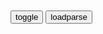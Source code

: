 ```note
```

<table id="tbc" style="white-space:pre-wrap">
</table>
<button onclick="toggleb()">toggle</button>
<button onclick="loadparse()">loadparse</button>
<br>
<!-- 🌸<br>🍅-　-🍑<hr>🍀 --> <textarea rows="30" cols="100" style="display: none" id="tar">

《书简阅zg》 第一集 小人物 大历史
https://tv.cctv.com/2021/02/12/VIDE6castX10rFlwYX7KPvLb210212.shtml?spm=C55924871139.PY8jbb3G6NT9.0.0

2021/9/22下午5:52:48

《书简阅zg》 第一集 小人物 大历史
https://tv.cctv.com/2021/02/12/VIDE6castX10rFlwYX7KPvLb210212.shtml?spm=C55924871139.P4qdNCrxgIU6.0.0

2021/9/26下午4:28:35

《书简阅zg》 第二集 是你告诉我 爱情的模样
https://tv.cctv.com/2021/02/13/VIDEL0urlbjetiiqviqnzEy5210213.shtml?spm=C55924871139.P4qdNCrxgIU6.0.0

2000年前，一位女性经营婚姻的果敢与智慧，不逊于任何当代女性。

一生一代一双人

王氏和桓氏都是大家族，实力雄厚。皇室的婚姻，往往是维系权力平衡的手段。公主弃桓氏而嫁王氏，真正的幕后主使，是皇帝。

在家族利益和个人情感之间，王献之没有选择，
　q力就这样粉碎了爱情，葬送了两个年轻人的幸福。

人在弥留之际，回想起的都是此生最重要的人。

在z治和爱情之间，李商隐义无反顾地选择了爱情。

诗人掉进z客的世界，注定是一场悲剧。

她珍惜丈夫赤子般的天真，一点点帮他抚平创伤，还要引导他适应现实的生存法则。

一个秋日雨夜，李商隐幻想妻子还活着，还在盼着他回家。
　生者和逝者在诗里重逢。

2021/9/26下午4:27:03

哪位高手能帮我把乌林答氏的《上雍王书》翻译成白话文啊。谢谢。_百度知道
https://zhidao.baidu.com/question/589692039402830045.html

上雍王书

2021/9/26下午5:29:10

</textarea> <!-- 🍀<br>🍑-　-🍅<hr>🌸 -->

```tip
```

<script src="https://cdn.jsdelivr.net/npm/jquery@3.5.1/dist/jquery.min.js"></script>

<link rel="stylesheet" href="https://cdn.jsdelivr.net/gh/fancyapps/fancybox@3.5.7/dist/jquery.fancybox.min.css" />
<script src="https://cdn.jsdelivr.net/gh/fancyapps/fancybox@3.5.7/dist/jquery.fancybox.min.js"></script>

<script type="text/javascript">

var __urlRegex = /(\b(https?|ftp|file):\/\/[-A-Z0-9+&@#\/%?=~_|!:,.;]*[-A-Z0-9+&@#\/%=~_|])/ig;
var __imgRegex = /\.(?:jpe?g|gif|png)$/i;

loadparse();

function parseURL($string){

    var exp = __urlRegex;
    return $string.replace(exp,function(match){
            __imgRegex.lastIndex=0;
            if(__imgRegex.test(match)){
                return '<a data-fancybox="gallery" href="' + match.replace("/p=700", "")
                 + '"><img src="' + match.replace("/p=700", "/p=160x200")+'" width="64"></a>';
            }
            else{
                return '<a href="' + match + '" target="_blank">' + match + '</a>';
            }
        }
    );
}

function loadparse() {
  tbc.innerHTML = parseURL(tar.value);
}

function toggleb() {
  var x = document.getElementById("tar");
  if (x.style.display === "none") {
    x.style.display = "";
  } else {
    x.style.display = "none";
  }
}

</script>
